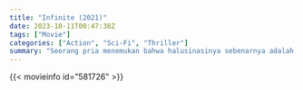 ```yaml
---
title: "Infinite (2021)"
date: 2023-10-11T00:47:38Z
tags: ["Movie"]
categories: ["Action", "Sci-Fi", "Thriller"]
summary: "Seorang pria menemukan bahwa halusinasinya sebenarnya adalah penglihatan dari kehidupan masa lalu."
---
```


  <mux-player stream-type="on-demand"
  src="https://kp3d-my.sharepoint.com/personal/ryoo_kp3d_onmicrosoft_com/_layouts/15/download.aspx?share=EWIu67ikH2ZAj_jPKkRssMABHqpG8Eg75xFAUsxcyeGPLg" metadata-video-title="Infinite (2021)" prefer-playback="mse" controls>
 
  </mux-player>
  

{{< movieinfo id="581726" >}}

  <script src="https://cdn.jsdelivr.net/npm/@mux/mux-player"></script>
  
   <script type="application/ld+json">
 {
  "@context": "https://schema.org/",
  "@type": "VideoObject",
  "name": "Infinite",
  "contentUrl": "https://stream.mux.com/fHt1r6mP67RU6n2iqY0100QUkzcdyIc7LtSJQYI1BFllU.m3u8",
  "thumbnailUrl": "https://www.themoviedb.org/t/p/original/l3OSraGBVQIZ5UaFlxpYsYnsxlB.jpg?width=314&fit_mode=preserve&time=25",
  "uploadDate": "2023-10-11T00:47:38Z",
}

</script>